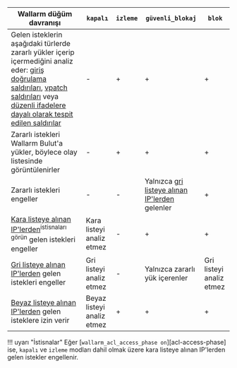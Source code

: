 | Wallarm düğüm davranışı | `kapalı` | `izleme` | `güvenli_blokaj` |`blok` |
| -------- | - | - | - | -|
| Gelen isteklerin aşağıdaki türlerde zararlı yükler içerip içermediğini analiz eder: [giriş doğrulama saldırıları](../about-wallarm/protecting-against-attacks.md#input-validation-attacks), [vpatch saldırıları](../user-guides/rules/vpatch-rule.md) veya [düzenli ifadelere dayalı olarak tespit edilen saldırılar](../user-guides/rules/regex-rule.md) | - | + | + | + |
| Zararlı istekleri Wallarm Bulut'a yükler, böylece olay listesinde görüntülenirler | - | + | + | + |
| Zararlı istekleri engeller | - | - | Yalnızca [gri listeye alınan IP'lerden](../user-guides/ip-lists/graylist.md) gelenler | + |
| [Kara listeye alınan IP'lerden](../user-guides/ip-lists/denylist.md)<sup>istisnaları görün</sup> gelen istekleri engeller | Kara listeyi analiz etmez | - | + | + |
| [Gri listeye alınan IP'lerden](../user-guides/ip-lists/graylist.md) gelen istekleri engeller | Gri listeyi analiz etmez | - | Yalnızca zararlı yük içerenler | Gri listeyi analiz etmez |
| [Beyaz listeye alınan IP'lerden](../user-guides/ip-lists/allowlist.md) gelen isteklere izin verir | Beyaz listeyi analiz etmez | + | + | + |

!!! uyarı "İstisnalar"
    Eğer [`wallarm_acl_access_phase on`][acl-access-phase] ise, `kapalı` ve `izleme` modları dahil olmak üzere kara listeye alınan IP'lerden gelen istekler engellenir.